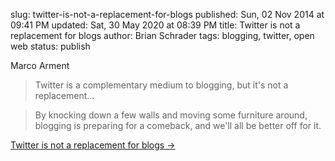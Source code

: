 slug: twitter-is-not-a-replacement-for-blogs
published: Sun, 02 Nov 2014 at 09:41 PM
updated: Sat, 30 May 2020 at 08:39 PM
title: Twitter is not a replacement for blogs
author: Brian Schrader
tags: blogging, twitter, open web
status: publish

Marco Arment
> Twitter is a complementary medium to blogging, but it's not a replacement...

> By knocking down a few walls and moving some furniture around, blogging is preparing for a comeback, and we'll all be better off for it.

[Twitter is not a replacement for blogs &#8594;](http://www.marco.org/2014/11/01/short-form-blogging)